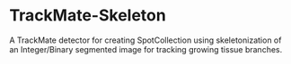 # TrackMate-Skeleton
A TrackMate detector for creating SpotCollection using skeletonization of an Integer/Binary segmented image for tracking growing tissue branches.
